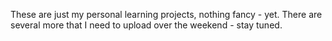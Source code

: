 These are just my personal learning projects, nothing fancy - yet. There are several more that I need to upload over the weekend - stay tuned. 
